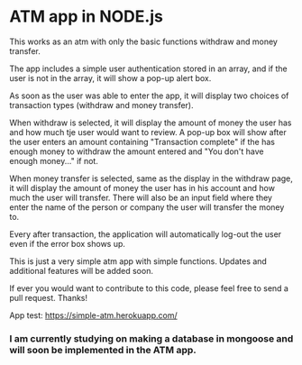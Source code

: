 # ATM app in NODE.js

This works as an atm with only the basic functions withdraw and money transfer.

The app includes a simple user authentication stored in an array, and if the user is not in the array, it will show a pop-up alert box.

As soon as the user was able to enter the app, it will display two choices of transaction types (withdraw and money transfer).

When withdraw is selected, it will display the amount of money the user has and how much tje user would want to review. A pop-up box will show after the user enters an amount containing "Transaction complete" if the has enough money to withdraw the amount entered and "You don't have enough money..." if not. 

When money transfer is selected, same as the display in the withdraw page, it will display the amount of money the user has in his account and how much the user will transfer. There will also be an input field where they enter the name of the person or company the user will transfer the money to.

Every after transaction, the application will automatically log-out the user even if the error box shows up.

This is just a very simple atm app with simple functions. Updates and additional features will be added soon.

If ever you would want to contribute to this code, please feel free to send a pull request. Thanks!

App test: https://simple-atm.herokuapp.com/

### I am currently studying on making a database in mongoose and will soon be implemented in the ATM app.
